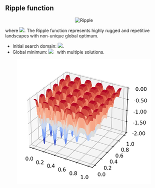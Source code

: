 ## Ripple function

<div align="center"> <img src="https://latex.codecogs.com/svg.latex?&space;f(\mathbf{x})=\sum_{i=1}^d\sum_{k=0}^{kmax}a^k\cos(2\pi{b^k}(x_i+0.5))-d\sum_{k=0}^{kmax}a^k\cos(\pi{b^k})," title="Ripple" /> </div>

where <img src="https://latex.codecogs.com/svg.latex?&space;a=0.5,b=3,kmax=20" title=" "/>. The Ripple function represents highly rugged and repetitive landscapes with non-unique global optimum. 
- Initial search domain: <img src="https://latex.codecogs.com/svg.latex?&space;\mathbf{x}\in[-0.5,0.5]^d" title=" "/>.
- Global minimum: <img src="https://latex.codecogs.com/svg.latex?&space;f(\mathbf{x}_{opt})=0" title=" "/> &nbsp; with multiple solutions.

<div align="center"> 
  <img src="image/Ripple.jpg" alt="Ripple" height="400"/> 
  <! <img src="image/ripple_error_plot.jpg" alt="error" height="380"/> 
</div>



